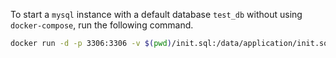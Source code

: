 To start a `mysql` instance with a default database `test_db` without using `docker-compose`, run the following command.

```bash
docker run -d -p 3306:3306 -v $(pwd)/init.sql:/data/application/init.sql -e "MYSQL_ROOT_PASSWORD=P@ssw0rd" -e "MYSQL_DATABASE=test_db" mysql:5.7.32 --character-set-server=utf8mb4 --collation-server=utf8mb4_unicode_ci --init-file /data/application/init.sql
```